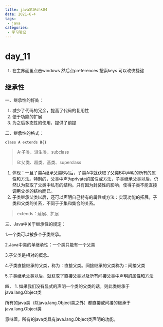 ```yaml
---
title: java笔记shk04
date: 2021-6-4
tags:
 - java
categories:
 - 学习笔记
---
```


# day_11

1. 在主界面里点击windows   然后点preferences 搜索keys  可以改快捷键

## 继承性



一、继承性的好处：

1. 减少了代码的冗余，提高了代码的复用性
2. 便于功能的扩展
3. 为之后多态性的使用，提供了前提

二、继承性的格式： 

```class A extends B{}```

> A:子类、派生类、subclass
>
> B:父类、超类、基类、superclass



1. 体现：一旦子类A继承父类B以后，子类A中就获取了父类B中声明的所有的属性和方法。特别的，父类中声为private的属性或方法，子类继承父类以后，仍然认为获取了父类中私有的结构。只有因为封装性的影响，使得子类不能直接调用父类的结构而已。
2. 子类继承父类以后，还可以声明自己特有的属性或方法：实现功能的拓展。子类和父类的关系，不同于子集和集合的关系。

> extends：延展、扩展



三、Java中关于继承性的规定：

1.一个类可以被多个子类继承。

2.Java中类的单继承性：一个类只能有一个父类

3.子父类是相对的概念。

4.子类直接继承的父类，称为：直接父类。间接继承的父类称为：间接父类

5.子类继承父类以后，就获取了直接父类以及所有间接父类中声明的属性和方法

四、 1. 如果我们没有显式的声明一个类的父类的话，则此类继承于java.lang.Object类

所有的java类（除java.lang.Object类之外）都直接或间接的继承于java.lang.Object类

意味着，所有的java类具有java.lang.Object类声明的功能。